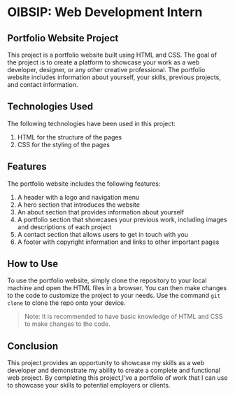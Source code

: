 # OIBSIP: Web Development Intern
## Portfolio Website Project
This project is a portfolio website built using HTML and CSS. The goal of the project is to create a platform to showcase your work as a web developer, designer, or any other creative professional. The portfolio website includes information about yourself, your skills, previous projects, and contact information.

## Technologies Used
The following technologies have been used in this project:

1. HTML for the structure of the pages
2. CSS for the styling of the pages
## Features
The portfolio website includes the following features:

1. A header with a logo and navigation menu
2. A hero section that introduces the website
3. An about section that provides information about yourself
4. A portfolio section that showcases your previous work, including images and descriptions of each project
5. A contact section that allows users to get in touch with you
6. A footer with copyright information and links to other important pages
## How to Use
To use the portfolio website, simply clone the repository to your local machine and open the HTML files in a browser. You can then make changes to the code to customize the project to your needs.
Use the command `git clone` to clone the repo onto your device.

> Note: It is recommended to have basic knowledge of HTML and CSS to make changes to the code.

## Conclusion
This project provides an opportunity to showcase my skills as a web developer and demonstrate my ability to create a complete and functional web project. By completing this project,I've a portfolio of work that I can use to showcase your skills to potential employers or clients.
